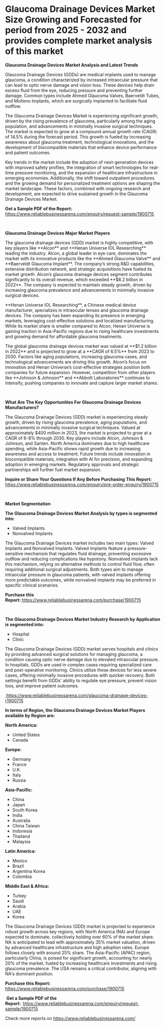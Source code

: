<p><h1>Glaucoma Drainage Devices Market Size Growing and Forecasted for period from 2025 - 2032 and provides complete market analysis of this market</h1></p><p><strong>Glaucoma Drainage Devices Market Analysis and Latest Trends</strong></p>
<p><p>Glaucoma Drainage Devices (GDDs) are medical implants used to manage glaucoma, a condition characterized by increased intraocular pressure that can lead to optic nerve damage and vision loss. These devices help drain excess fluid from the eye, reducing pressure and preventing further damage. Common types include Ahmed Glaucoma Valves, Baerveldt Tubes, and Molteno Implants, which are surgically implanted to facilitate fluid outflow.</p><p>The Glaucoma Drainage Devices Market is experiencing significant growth, driven by the rising prevalence of glaucoma, particularly among the aging population, and advancements in minimally invasive surgical techniques. The market is expected to grow at a compound annual growth rate (CAGR) of 14.5% during the forecast period. This growth is fueled by increasing awareness about glaucoma treatment, technological innovations, and the development of biocompatible materials that enhance device performance and patient outcomes.</p><p>Key trends in the market include the adoption of next-generation devices with improved safety profiles, the integration of smart technologies for real-time pressure monitoring, and the expansion of healthcare infrastructure in emerging economies. Additionally, the shift toward outpatient procedures and the growing demand for personalized treatment options are shaping the market landscape. These factors, combined with ongoing research and development, are expected to drive sustained growth in the Glaucoma Drainage Devices Market.</p></p>
<p><strong>Get a Sample PDF of the Report:&nbsp;</strong> <a href="https://www.reliablebusinessarena.com/enquiry/request-sample/1900715?utm_campaign=1841&utm_medium=2&utm_source=Github&utm_content=ia&utm_term=25012025&utm_id=glaucoma-drainage-devices">https://www.reliablebusinessarena.com/enquiry/request-sample/1900715</a></p>
<p>&nbsp;</p>
<p><strong>Glaucoma Drainage Devices Major Market Players</strong></p>
<p><p>The glaucoma drainage devices (GDD) market is highly competitive, with key players like **Alcon** and **Henan Universe IOL Researching** leading the industry. Alcon, a global leader in eye care, dominates the market with its innovative products like the **Ahmed Glaucoma Valve** and **Baerveldt Glaucoma Implant**. The company’s strong R&D capabilities, extensive distribution network, and strategic acquisitions have fueled its market growth. Alcon’s glaucoma drainage devices segment contributes significantly to its overall revenue, which exceeded **$8.2 billion in 2022**. The company is expected to maintain steady growth, driven by increasing glaucoma prevalence and advancements in minimally invasive surgical devices.</p><p>**Henan Universe IOL Researching**, a Chinese medical device manufacturer, specializes in intraocular lenses and glaucoma drainage devices. The company has been expanding its presence in emerging markets, leveraging cost-effective solutions and localized manufacturing. While its market share is smaller compared to Alcon, Henan Universe is gaining traction in Asia-Pacific regions due to rising healthcare investments and growing demand for affordable glaucoma treatments.</p><p>The global glaucoma drainage devices market was valued at **$1.2 billion in 2022** and is projected to grow at a **CAGR of 6.5%** from 2023 to 2030. Factors like aging populations, increasing glaucoma cases, and technological advancements are driving this growth. Alcon’s focus on innovation and Henan Universe’s cost-effective strategies position both companies for future expansion. However, competition from other players like **Johnson & Johnson** and **Abbott Laboratories** continues to intensify, pushing companies to innovate and capture larger market shares.</p></p>
<p>&nbsp;</p>
<p><strong>What Are The Key Opportunities For Glaucoma Drainage Devices Manufacturers?</strong></p>
<p><p>The Glaucoma Drainage Devices (GDD) market is experiencing steady growth, driven by rising glaucoma prevalence, aging populations, and advancements in minimally invasive surgical techniques. Valued at approximately $400 million in 2023, the market is projected to grow at a CAGR of 6-8% through 2030. Key players include Alcon, Johnson & Johnson, and Santen. North America dominates due to high healthcare spending, while Asia-Pacific shows rapid growth due to increasing awareness and access to treatment. Future trends include innovation in biocompatible materials, integration with AI for precision, and expanding adoption in emerging markets. Regulatory approvals and strategic partnerships will further fuel market expansion.</p></p>
<p><strong>Inquire or Share Your Questions If Any Before Purchasing This Report:</strong> <a href="https://www.reliablebusinessarena.com/enquiry/pre-order-enquiry/1900715?utm_campaign=1841&utm_medium=2&utm_source=Github&utm_content=ia&utm_term=25012025&utm_id=glaucoma-drainage-devices">https://www.reliablebusinessarena.com/enquiry/pre-order-enquiry/1900715</a></p>
<p>&nbsp;</p>
<p><strong>Market Segmentation</strong></p>
<p><strong>The Glaucoma Drainage Devices Market Analysis by types is segmented into:</strong></p>
<p><ul><li>Valved Implants</li><li>Nonvalved Implants</li></ul></p>
<p><p>The Glaucoma Drainage Devices market includes two main types: Valved Implants and Nonvalved Implants. Valved implants feature a pressure-sensitive mechanism that regulates fluid drainage, preventing excessive outflow and reducing complications like hypotony. Nonvalved implants lack this mechanism, relying on alternative methods to control fluid flow, often requiring additional surgical adjustments. Both types aim to manage intraocular pressure in glaucoma patients, with valved implants offering more predictable outcomes, while nonvalved implants may be preferred in specific clinical scenarios.</p></p>
<p><strong>Purchase this Report:&nbsp;</strong><a href="https://www.reliablebusinessarena.com/purchase/1900715?utm_campaign=1841&utm_medium=2&utm_source=Github&utm_content=ia&utm_term=25012025&utm_id=glaucoma-drainage-devices">https://www.reliablebusinessarena.com/purchase/1900715</a></p>
<p>&nbsp;</p>
<p><strong>The Glaucoma Drainage Devices Market Industry Research by Application is segmented into:</strong></p>
<p><ul><li>Hospital</li><li>Clinic</li></ul></p>
<p><p>The Glaucoma Drainage Devices (GDD) market serves hospitals and clinics by providing advanced surgical solutions for managing glaucoma, a condition causing optic nerve damage due to elevated intraocular pressure. In hospitals, GDDs are used in complex cases requiring specialized care and post-operative monitoring. Clinics utilize these devices for less severe cases, offering minimally invasive procedures with quicker recovery. Both settings benefit from GDDs' ability to regulate eye pressure, prevent vision loss, and improve patient outcomes.</p></p>
<p><a href="https://www.reliablebusinessarena.com/glaucoma-drainage-devices-r1900715?utm_campaign=1841&utm_medium=2&utm_source=Github&utm_content=ia&utm_term=25012025&utm_id=glaucoma-drainage-devices">&nbsp;https://www.reliablebusinessarena.com/glaucoma-drainage-devices-r1900715</a></p>
<p><strong>In terms of Region, the Glaucoma Drainage Devices Market Players available by Region are:</strong></p>
<p>
    <p> <strong> North America: </strong>
        <ul>
            <li>United States</li>
            <li>Canada</li>
        </ul>
        </p> 
    <p> <strong> Europe: </strong>
        <ul>
            <li>Germany</li>
            <li>France</li>
            <li>U.K.</li>
            <li>Italy</li>
            <li>Russia</li>
        </ul>
        </p> 
    <p> <strong> Asia-Pacific: </strong>
        <ul>
            <li>China</li>
            <li>Japan</li>
            <li>South Korea</li>
            <li>India</li>
            <li>Australia</li>
            <li>China Taiwan</li>
            <li>Indonesia</li>
            <li>Thailand</li>
            <li>Malaysia</li>
        </ul>
        </p> 
    <p> <strong> Latin America: </strong>
        <ul>
            <li>Mexico</li>
            <li>Brazil</li>
            <li>Argentina Korea</li>
            <li>Colombia</li>
        </ul>
        </p> 
    <p> <strong> Middle East & Africa: </strong>
        <ul>
            <li>Turkey</li>
            <li>Saudi</li>
            <li>Arabia</li>
            <li>UAE</li>
            <li>Korea</li>
        </ul>
    </p>
    </p>
<p><p>The Glaucoma Drainage Devices (GDD) market is projected to experience robust growth across key regions, with North America (NA) and Europe expected to dominate, collectively holding over 60% of the market share. NA is anticipated to lead with approximately 35% market valuation, driven by advanced healthcare infrastructure and high adoption rates. Europe follows closely with around 25% share. The Asia-Pacific (APAC) region, particularly China, is poised for significant growth, accounting for nearly 20% of the market, fueled by increasing healthcare investments and rising glaucoma prevalence. The USA remains a critical contributor, aligning with NA's dominant position.</p></p>
<p><strong>Purchase this Report: </strong><a href="https://www.reliablebusinessarena.com/purchase/1900715?utm_campaign=1841&utm_medium=2&utm_source=Github&utm_content=ia&utm_term=25012025&utm_id=glaucoma-drainage-devices">https://www.reliablebusinessarena.com/purchase/1900715</a></p>
<p>&nbsp;<strong>Get a Sample PDF of the Report:&nbsp;&nbsp;</strong><a href="https://www.reliablebusinessarena.com/enquiry/request-sample/1900715?utm_campaign=1841&utm_medium=2&utm_source=Github&utm_content=ia&utm_term=25012025&utm_id=glaucoma-drainage-devices">https://www.reliablebusinessarena.com/enquiry/request-sample/1900715</a></p>
<p><strong></strong></p>
<p>Check more reports on <a href="https://www.reliablebusinessarena.com/?utm_campaign=1841&utm_medium=2&utm_source=Github&utm_content=ia&utm_term=25012025&utm_id=glaucoma-drainage-devices">https://www.reliablebusinessarena.com/</a></p>